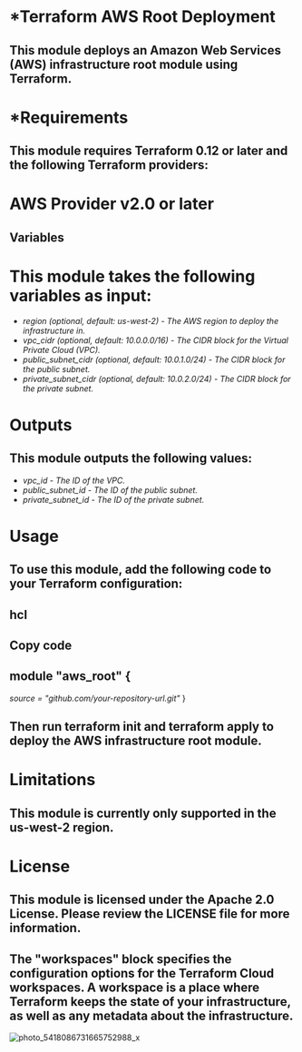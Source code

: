 # *Terraform AWS Root Deployment
## This module deploys an Amazon Web Services (AWS) infrastructure root module using Terraform.

# *Requirements
## This module requires Terraform 0.12 or later and the following Terraform providers:

# AWS Provider v2.0 or later
## Variables
# This module takes the following variables as input:

- *region (optional, default: us-west-2) - The AWS region to deploy the infrastructure in.*
- *vpc_cidr (optional, default: 10.0.0.0/16) - The CIDR block for the Virtual Private Cloud (VPC).*
- *public_subnet_cidr (optional, default: 10.0.1.0/24) - The CIDR block for the public subnet.*
- *private_subnet_cidr (optional, default: 10.0.2.0/24) - The CIDR block for the private subnet.*
# Outputs
## This module outputs the following values:

- *vpc_id - The ID of the VPC.*
- *public_subnet_id - The ID of the public subnet.*
- *private_subnet_id - The ID of the private subnet.*
# Usage
## To use this module, add the following code to your Terraform configuration:

## hcl
## Copy code
## module "aws_root" {
  *source = "github.com/your-repository-url.git"*
}
## Then run terraform init and terraform apply to deploy the AWS infrastructure root module.

# Limitations
## This module is currently only supported in the us-west-2 region.

# License
## This module is licensed under the Apache 2.0 License. Please review the LICENSE file for more information.
## The "workspaces" block specifies the configuration options for the Terraform Cloud workspaces. A workspace is a place where Terraform keeps the state of your infrastructure, as well as any metadata about the infrastructure.

![photo_5418086731665752988_x](https://user-images.githubusercontent.com/100186256/218064906-4c662bc8-f72a-477a-8d25-5ac9fdf33e57.jpg)
